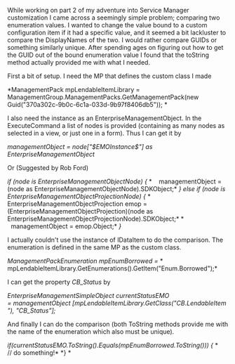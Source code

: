 ﻿While working on part 2 of my adventure into Service Manager
customization I came across a seemingly simple problem; comparing two
enumeration values. I wanted to change the value bound to a custom
configuration item if it had a specific value, and it seemed a bit
lackluster to compare the DisplayNames of the two. I would rather
compare GUIDs or something similarly unique.
After spending ages on figuring out how to get the GUID out of the bound
enumeration value I found that the toString method actually provided me
with what I needed.

First a bit of setup. I need the MP that defines the custom class I
made

*ManagementPack mpLendableItemLibrary =
ManagementGroup.ManagementPacks.GetManagementPack(new
Guid(\"370a302c-9b0c-6c1a-033d-9b97f8406db5\")); *

I also need the instance as an EnterpriseManagementObject. In the
ExecuteCommand a list of nodes is provided (containing as many nodes as
selected in a view, or just one in a form). Thus I can get it by

*managementObject = node\[\"\$EMOInstance\$\"\] as
EnterpriseManagementObject*

Or (Suggested by Rob Ford)

*if (node is EnterpriseManagementObjectNode)*
*{*
*    managementObject = (node as
EnterpriseManagementObjectNode).SDKObject;*
*}*
*else if (node is EnterpriseManagementObjectProjectionNode)*
*{*
*    EnterpriseManagementObjectProjection emop =
(EnterpriseManagementObjectProjection)(node as
EnterpriseManagementObjectProjectionNode).SDKObject;*
*    managementObject = emop.Object;*
*}*

I actually couldn\'t use the instance of IDataItem to do the comparison.
The enumeration is defined in the same MP as the custom class.

*ManagementPackEnumeration mpEnumBorrowed =*
*   
mpLendableItemLibrary.GetEnumerations().GetItem(\"Enum.Borrowed\");*

I can get the property *CB\_Status* by

*EnterpriseManagementSimpleObject currentStatusEMO
= managementObject \[mpLendableItemLibrary.GetClass(\"CB.LendableItem\"),
\"CB\_Status\"\];*

And finally I can do the comparison (both ToString methods provide me
with the name of the enumeration which also must be unique).

*if(currentStatusEMO.ToString().Equals(mpEnumBorrowed.ToString()))*
*{*
*    // do something!*
*} *



```

```

